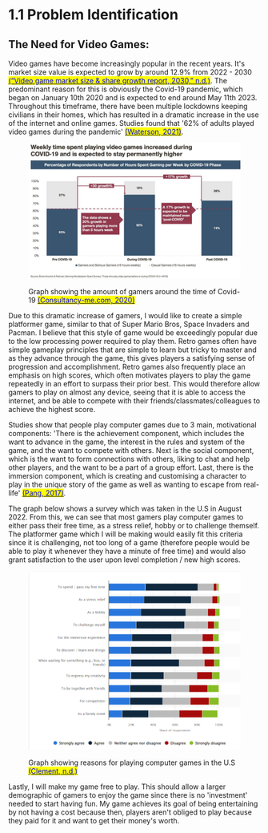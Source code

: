# 1.1 Problem Identification

## The Need for Video Games:

Video games have become increasingly popular in the recent years. It's market size value is expected to grow by around 12.9% from 2022 - 2030 [<mark style="color:blue;">(“Video game market size & share growth report, 2030,” n.d.)</mark>](../reference-page.md). The predominant reason for this is obviously the Covid-19 pandemic, which began on January 10th 2020 and is expected to end around May 11th 2023. Throughout this timeframe, there have been multiple lockdowns keeping civilians in their homes, which has resulted in a dramatic increase in the use of the internet and online games. Studies found that '62% of adults played video games during the pandemic' [<mark style="color:blue;">(Waterson, 2021)</mark>](../reference-page.md).

<figure><img src="../.gitbook/assets/image (2) (2) (1) (1).png" alt=""><figcaption><p>Graph showing the amount of gamers around the time of Covid-19 <a href="../reference-page.md"><mark style="color:blue;">(Consultancy-me.com, 2020)</mark></a></p></figcaption></figure>

Due to this dramatic increase of gamers, I would like to create a simple platformer game, similar to that of Super Mario Bros, Space Invaders and Pacman. I believe that this style of game would be exceedingly popular due to the low processing power required to play them. Retro games often have simple gameplay principles that are simple to learn but tricky to master and as they advance through the game, this gives players a satisfying sense of progression and accomplishment. Retro games also frequently place an emphasis on high scores, which often motivates players to play the game repeatedly in an effort to surpass their prior best. This would therefore allow gamers to play on almost any device, seeing that it is able to access the internet, and be able to compete with their friends/classmates/colleagues to achieve the highest score.



Studies show that people play computer games due to 3 main, motivational components: 'There is the achievement component, which includes the want to advance in the game, the interest in the rules and system of the game, and the want to compete with others. Next is the social component, which is the want to form connections with others, liking to chat and help other players, and the want to be a part of a group effort. Last, there is the immersion component, which is creating and customising a character to play in the unique story of the game as well as wanting to escape from real-life' [<mark style="color:blue;">(Pang, 2017)</mark>](../reference-page.md).

The graph below shows a survey which was taken in the U.S in August 2022. From this, we can see that most gamers play computer games to either pass their free time, as a stress relief, hobby or to challenge themself. The platformer game which I will be making would easily fit this criteria since it is challenging, not too long of a game (therefore people would be able to play it whenever they have a minute of free time) and would also grant satisfaction to the user upon level completion / new high scores.

<figure><img src="../.gitbook/assets/image (1) (1) (1) (1) (1) (1).png" alt=""><figcaption><p>Graph showing reasons for playing computer games in the U.S <a href="../reference-page.md"><mark style="color:blue;">(Clement, n.d.)</mark></a></p></figcaption></figure>

Lastly, I will make my game free to play. This should allow a larger demographic of gamers to enjoy the game since there is no 'investment' needed to start having fun. My game achieves its goal of being entertaining by not having a cost because then, players aren't obliged to play because they paid for it and want to get their money's worth.
